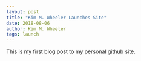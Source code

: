 ```yaml
---
layout: post
title: "Kim M. Wheeler Launches Site"
date: 2018-08-06
author: Kim M. Wheeler
tags: launch
---
```


This is my first blog post to my personal github site. 
